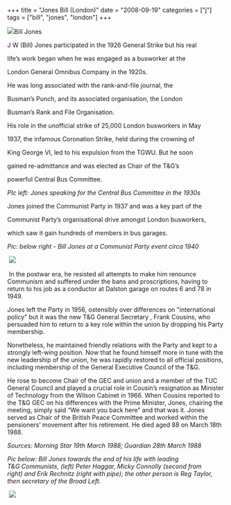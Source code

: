 +++
title = "Jones Bill (London)"
date = "2008-09-19"
categories = ["j"]
tags = ["bill", "jones", "london"]
+++

![](http://79.170.40.183/grahamstevenson.me.uk/images/stories/jones%20bill%20central%20bus%20committee.jpg)Bill Jones

J W (Bill) Jones participated in the 1926 General Strike but his real

life’s work began when he was engaged as a busworker at the

London General Omnibus Company in the 1920s.

He was long associated with the rank-and-file journal, the

Busman’s Punch, and its associated organisation, the London

Busman’s Rank and File Organisation.

His role in the unofficial strike of 25,000 London busworkers in May

1937, the infamous Coronation Strike, held during the crowning of

King George VI, led to his expulsion from the TGWU. But he soon

gained re-admittance and was elected as Chair of the T&G’s

powerful Central Bus Committee.

_PIc left: Jones speaking for the Central Bus Committee in the 1930s_

Jones joined the Communist Party in 1937 and was a key part of the

Communist Party’s organisational drive amongst London busworkers,

which saw it gain hundreds of members in bus garages. 

_Pic: below right - Bill Jones at a Communist Party event circa 1940_

 ![](http://79.170.40.183/grahamstevenson.me.uk/images/stories/jones%20bill%20london%20bus(2).jpg)

 In the postwar era, he resisted all attempts to make him renounce Communism and suffered under the bans and proscriptions, having to return to his job as a conductor at Dalston garage on routes 6 and 78 in 1949.

Jones left the Party in 1956, ostensibly over differences on "international policy" but it was the new T&G General Secretary , Frank Cousins, who persuaded him to return to a key role within the union by dropping his Party membership.

Nonetheless, he maintained friendly relations with the Party and kept to a strongly left-wing position. Now that he found himself more in tune with the new leadership of the union, he was rapidly restored to all official positions, including membership of the General Executive Council of the T&G.

He rose to become Chair of the GEC and union and a member of the TUC General Council and played a crucial role in Cousin’s resignation as Minister of Technology from the Wilson Cabinet in 1966. When Cousins reported to the T&G GEC on his differences with the Prime Minister, Jones, chairing the meeting, simply said “We want you back here” and that was it. Jones served as Chair of the British Peace Committee and worked within the pensioners’ movement after his retirement. He died aged 88 on March 18th 1988.

_Sources: Morning Star 19th March 1988; Guardian 28th March 1988_

_Pic below: Bill Jones towards the end of his life with leading T&G Communists, (left) Peter Haggar, Micky Connolly (second from right) and Erik Rechnitz (right with pipe); the other person is Reg Taylor, then secretary of the Broad Left._

 ![](http://79.170.40.183/grahamstevenson.me.uk/images/stories/jones%20bill%20reg%201%20bus%20w%20hagger%20connolly%20rechnitz%20reg%20taylor.jpg)
